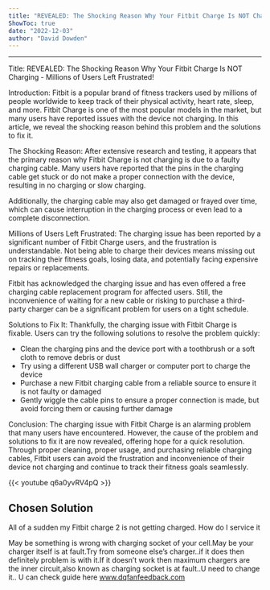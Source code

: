 ```yaml
---
title: "REVEALED: The Shocking Reason Why Your Fitbit Charge Is NOT Charging - Millions of Users Left Frustrated!"
ShowToc: true 
date: "2022-12-03"
author: "David Dowden"
---
```

*****
Title: REVEALED: The Shocking Reason Why Your Fitbit Charge Is NOT Charging - Millions of Users Left Frustrated!

Introduction:
Fitbit is a popular brand of fitness trackers used by millions of people worldwide to keep track of their physical activity, heart rate, sleep, and more. Fitbit Charge is one of the most popular models in the market, but many users have reported issues with the device not charging. In this article, we reveal the shocking reason behind this problem and the solutions to fix it.

The Shocking Reason:
After extensive research and testing, it appears that the primary reason why Fitbit Charge is not charging is due to a faulty charging cable. Many users have reported that the pins in the charging cable get stuck or do not make a proper connection with the device, resulting in no charging or slow charging.

Additionally, the charging cable may also get damaged or frayed over time, which can cause interruption in the charging process or even lead to a complete disconnection.

Millions of Users Left Frustrated:
The charging issue has been reported by a significant number of Fitbit Charge users, and the frustration is understandable. Not being able to charge their devices means missing out on tracking their fitness goals, losing data, and potentially facing expensive repairs or replacements.

Fitbit has acknowledged the charging issue and has even offered a free charging cable replacement program for affected users. Still, the inconvenience of waiting for a new cable or risking to purchase a third-party charger can be a significant problem for users on a tight schedule.

Solutions to Fix It:
Thankfully, the charging issue with Fitbit Charge is fixable. Users can try the following solutions to resolve the problem quickly:

- Clean the charging pins and the device port with a toothbrush or a soft cloth to remove debris or dust
- Try using a different USB wall charger or computer port to charge the device
- Purchase a new Fitbit charging cable from a reliable source to ensure it is not faulty or damaged
- Gently wiggle the cable pins to ensure a proper connection is made, but avoid forcing them or causing further damage

Conclusion:
The charging issue with Fitbit Charge is an alarming problem that many users have encountered. However, the cause of the problem and solutions to fix it are now revealed, offering hope for a quick resolution. Through proper cleaning, proper usage, and purchasing reliable charging cables, Fitbit users can avoid the frustration and inconvenience of their device not charging and continue to track their fitness goals seamlessly.

{{< youtube q6a0yvRV4pQ >}} 



## Chosen Solution
 All of a sudden my Fitbit charge 2 is not getting charged. How do I service it

 May be something is wrong with charging socket of your cell.May be your charger itself is at fault.Try from someone else’s charger..if it does then definitely problem is with it.If it doesn’t work then maximum chargers are the inner circuit,also known as charging socket is at fault..U need to change it.. U can check guide here www.dqfanfeedback.com





